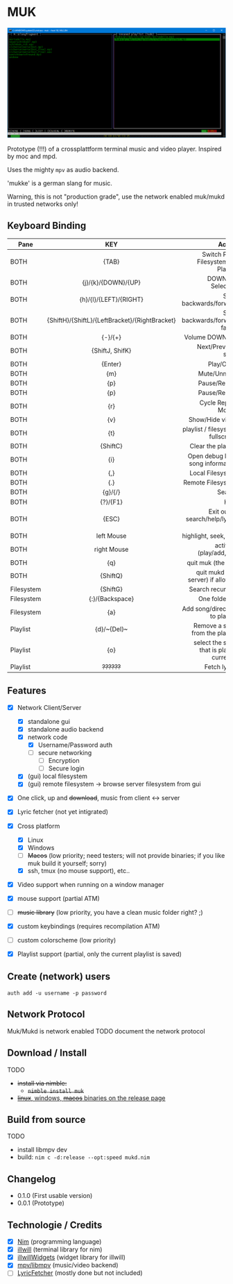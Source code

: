 
MUK
====

![muk](./img.png)



Prototype (!!!) of a crossplattform terminal music and video player.
Inspired by moc and mpd.

Uses the mighty `mpv` as audio backend.

'mukke' is a german slang for music.

Warning, this is not "production grade", use the
network enabled muk/mukd in trusted networks only!

Keyboard Binding
----------------



|     Pane       |    KEY     | Action  |
| ------------- |:-------------:| -----:|
| BOTH | {TAB}  | Switch Pane Filesystem <-> Playlist |
| BOTH | {j}/{k}/{DOWN}/{UP} | DOWN/UP Selection |
| BOTH | {h}/{l}/{LEFT}/{RIGHT} | Seek backwards/forwars |
| BOTH | {ShiftH}/{ShiftL}/{LeftBracket}/{RightBracket}  | Seek backwards/forwars faster |
| BOTH | {-}/{+} | Volume DOWN/UP |
| BOTH | {ShiftJ, ShifK} | Next/Previous song |
| BOTH | {Enter} | Play/Open |
| BOTH | {m} | Mute/Unmute |
| BOTH | {p} | Pause/Resum |
| BOTH | {p} | Pause/Resum |
| BOTH | {r} | Cycle Repeat Modes |
| BOTH | {v} | Show/Hide video |
| BOTH | {t} | playlist / filesystem fullscreen |
| BOTH | {ShiftC} | Clear the playlist |
| BOTH | {i} | Open debug log / song information |
| BOTH | {,} | Local Filesystem|
| BOTH | {.} | Remote Filesystem|
| BOTH | {g}/{/}| Search |
| BOTH | {?}/{F1} | Help |
| BOTH | {ESC} | Exit out of search/help/lyrics etc. |
| BOTH | left Mouse| highlight, seek, etc. |
| BOTH | right Mouse| activate (play/add,etc) |
| BOTH | {q} | quit muk (the gui) |
| BOTH | {ShiftQ} | quit mukd (the server) if allowed |
| Filesystem | {ShiftG} | Search recursive |
| Filesystem | {:}/{Backspace} | One folder up |
| Filesystem | {a} | Add song/directory to playlist |
| Playlist | {d}/~{Del}~ | Remove a song from the playlist |
| Playlist | {o} | select the song that is played currently |
| Playlist | ~~??????~~ | Fetch lyrics |



Features
-------

- [x] Network Client/Server
  - [x] standalone gui
  - [x] standalone audio backend
  - [x] network code
    - [x] Username/Password auth
    - [ ] secure networking
      - [ ] Encryption
      - [ ] Secure login
  - [x] (gui) local filesystem
  - [x] (gui) remote filesystem -> browse server filesystem from gui
- [x] One click, up and ~~download~~, music from client <-> server
- [x] Lyric fetcher (not yet intigrated)
- [x] Cross platform
  - [x] Linux
  - [x] Windows
  - [ ] ~~Macos~~ (low priority; need testers; will not provide binaries; if you like muk build it yourself; sorry)
  - [x] ssh, tmux (no mouse support), etc..
- [x] Video support when running on a window manager
- [x] mouse support (partial ATM)
- [ ] ~~music library~~ (low priority, you have a clean music folder right? ;)
- [x] custom keybindings (requires recompilation ATM)
- [ ] custom colorscheme (low priority)
- [x] Playlist support (partial, only the current playlist is saved)


Create (network) users
------------

```
auth add -u username -p password
```

Network Protocol
----------------

Muk/Mukd is network enabled
TODO document the network protocol

Download / Install
---------

TODO
- ~~install via nimble:~~
  - ~~`nimble install muk`~~
-  [~~linux~~, windows, ~~macos~~ binaries on the release page](https://github.com/enthus1ast/muk/releases)

Build from source
-----------------

TODO

- install libmpv dev
- build: ```nim c -d:release --opt:speed mukd.nim```

Changelog
--------

- 0.1.0 (First usable version)
- 0.0.1 (Prototype)

Technologie / Credits
-----------

- [x] [Nim](https://nim-lang.org/) (programming language)
- [x] [illwill](https://github.com/johnnovak/illwill) (terminal library for nim)
- [x] [illwillWidgets](https://github.com/enthus1ast/illwillWidgets) (widget library for illwill)
- [x] [mpv/libmpv](https://github.com/mpv-player/mpv) (music/video backend)
- [ ] [LyricFetcher](https://github.com/enthus1ast/lyricFetcher) (mostly done but not included)
